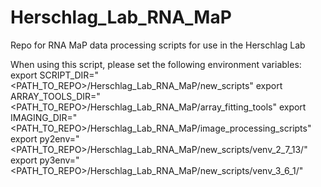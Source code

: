 # Herschlag_Lab_RNA_MaP
Repo for RNA MaP data processing scripts for use in the Herschlag Lab



When using this script, please set the following environment variables:
export SCRIPT_DIR="\<PATH_TO_REPO\>/Herschlag_Lab_RNA_MaP/new_scripts"
export ARRAY_TOOLS_DIR="\<PATH_TO_REPO\>/Herschlag_Lab_RNA_MaP/array_fitting_tools"
export IMAGING_DIR="\<PATH_TO_REPO\>/Herschlag_Lab_RNA_MaP/image_processing_scripts"
export py2env="\<PATH_TO_REPO\>/Herschlag_Lab_RNA_MaP/new_scripts/venv_2_7_13/"
export py3env="\<PATH_TO_REPO\>/Herschlag_Lab_RNA_MaP/new_scripts/venv_3_6_1/"
